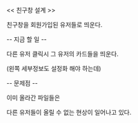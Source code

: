 << 친구창 설계 >>

친구창을 회원가입된 유저들로 띄운다.

-- 지금 할 일 --

다른 유저 클릭시 그 유저의 카드들을 띄운다.

(왼쪽 세부정보도 설정화 해야 하는데)


-- 문제점 --

이미 올라간 파일들은 

다른 유저들이 올릴 수 없는 현상이 일어나고 있다.




